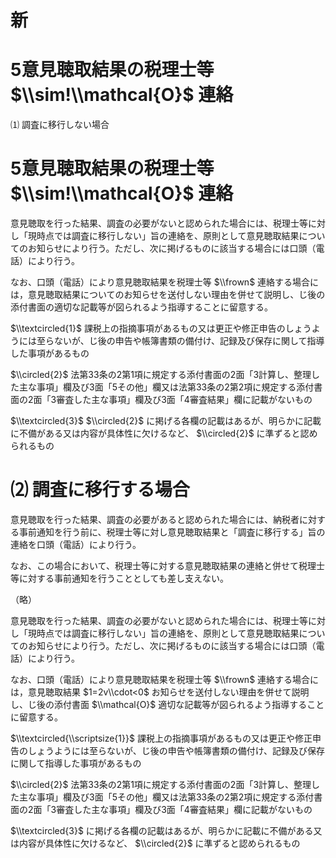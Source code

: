 # 新

# 5意見聴取結果の税理士等 $\\sim!\\mathcal{O}$ 連絡

⑴ 調査に移行しない場合

# 5意見聴取結果の税理士等 $\\sim!\\mathcal{O}$ 連絡

意見聴取を行った結果、調査の必要がないと認められた場合には、税理士等に対し「現時点では調査に移行しない」旨の連絡を、原則として意見聴取結果についてのお知らせにより行う。ただし、次に掲げるものに該当する場合には口頭（電話）により行う。

なお、口頭（電話）により意見聴取結果を税理士等 $\\frown$ 連絡する場合には，意見聴取結果についてのお知らせを送付しない理由を併せて説明し、じ後の添付書面の適切な記載等が図られるよう指導することに留意する。

$\\textcircled{1}$ 課税上の指摘事項があるもの又は更正や修正申告のしょうようには至らないが、じ後の申告や帳簿書類の備付け、記録及び保存に関して指導した事項があるもの

$\\circled{2}$ 法第33条の2第1項に規定する添付書面の2面「3計算し、整理した主な事項」欄及び3面「5その他」欄又は法第33条の2第2項に規定する添付書面の2面「3審査した主な事項」欄及び3面「4審査結果」欄に記載がないもの

$\\textcircled{3}$ $\\circled{2}$ に掲げる各欄の記載はあるが、明らかに記載に不備がある又は内容が具体性に欠けるなど、 $\\circled{2}$ に準ずると認められるもの

# ⑵ 調査に移行する場合

意見聴取を行った結果、調査の必要があると認められた場合には、納税者に対する事前通知を行う前に、税理士等に対し意見聴取結果と「調査に移行する」旨の連絡を口頭（電話）により行う。

なお、この場合において、税理士等に対する意見聴取結果の連絡と併せて税理士等に対する事前通知を行うこととしても差し支えない。

（略）

意見聴取を行った結果、調査の必要がないと認められた場合には、税理士等に対し「現時点では調査に移行しない」旨の連絡を、原則として意見聴取結果についてのお知らせにより行う。ただし、次に掲げるものに該当する場合には口頭（電話）により行う。

なお、口頭（電話）により意見聴取結果を税理士等 $\\frown$ 連絡する場合には，意見聴取結果 $1=2v\\cdot<0$ お知らせを送付しない理由を併せて説明し、じ後の添付書面 $\\mathcal{O}$ 適切な記載等が図られるよう指導することに留意する。

$\\textcircled{\\scriptsize{1}}$ 課税上の指摘事項があるもの又は更正や修正申告のしょうようには至らないが、じ後の申告や帳簿書類の備付け、記録及び保存に関して指導した事項があるもの

$\\circled{2}$ 法第33条の2第1項に規定する添付書面の2面「3計算し、整理した主な事項」欄及び3面「5その他」欄又は法第33条の2第2項に規定する添付書面の2面「3審査した主な事項」欄及び3面「4審査結果」欄に記載がないもの

$\\textcircled{3}$ に掲げる各欄の記載はあるが、明らかに記載に不備がある又は内容が具体性に欠けるなど、 $\\circled{2}$ に準ずると認められるもの
